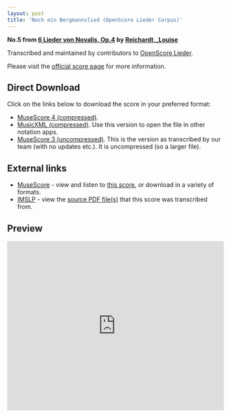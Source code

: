 ```yaml
---
layout: post
title: 'Noch ein Bergmannslied (OpenScore Lieder Corpus)'
---
```


__No.5 from [6 Lieder von Novalis, Op.4](https://fourscoreandmore.org/OpenScore/Reichardt%2C_Louise/6_Lieder_von_Novalis%2C_Op.4/) by [Reichardt,_Louise](https://fourscoreandmore.org/OpenScore/Reichardt%2C_Louise)__

Transcribed and maintained by contributors to [OpenScore Lieder].

Please visit the [official score page] for more information.

[official score page]: https://musescore.com/openscore-lieder-corpus/scores/5092612
[OpenScore Lieder]: https://musescore.com/openscore-lieder-corpus

## Direct Download

Click on the links below to download the score in your preferred format:
- [MuseScore 4 (compressed)](https://fourscoreandmore.org/OpenScore/Reichardt%2C_Louise/6_Lieder_von_Novalis%2C_Op.4/5_Noch_ein_Bergmannslied.mscz).
- [MusicXML (compressed)](https://fourscoreandmore.org/OpenScore/Reichardt%2C_Louise/6_Lieder_von_Novalis%2C_Op.4/5_Noch_ein_Bergmannslied.mxl). Use this version to open the file in other notation apps.
- [MuseScore 3 (uncompressed)](https://raw.githubusercontent.com/OpenScore/Lieder/refs/heads/main/scores/Reichardt%2C_Louise/6_Lieder_von_Novalis%2C_Op.4/5_Noch_ein_Bergmannslied/lc5092612.mscx). This is the version as transcribed by our team (with no updates etc.). It is uncompressed (so a larger file).

## External links

- [MuseScore] - view and listen to [this score][MuseScore], or download in a variety of formats.
- [IMSLP] - view the [source PDF file(s)][IMSLP] that this score was transcribed from.

[MuseScore]: https://musescore.com/score/5092612
[IMSLP]: https://imslp.org/wiki/Special:ReverseLookup/511862

## Preview

<iframe width="100%" height="394" src="https://musescore.com/openscore-lieder-corpus/scores/5092612/embed" frameborder="0" allowfullscreen allow="autoplay; fullscreen"></iframe>
